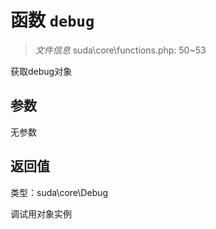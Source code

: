 # 函数 `debug`

> *文件信息* suda\core\functions.php: 50~53

获取debug对象



## 参数


无参数


## 返回值

类型：suda\core\Debug

 调试用对象实例

